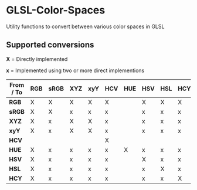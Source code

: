 # GLSL-Color-Spaces
Utility functions to convert between various color spaces in GLSL


## Supported conversions

**X** = Directly implemented

**x** = Implemented using two or more direct implementions

 From / To | RGB | sRGB | XYZ | xyY | HCV | HUE | HSV | HSL | HCY
|---       |-----|------|-----|-----|-----|-----|-----|-----|-----|
| **RGB**  |  X  |  X   |  X  |  X  |  X  |     |  X  |  X  |  X  |
| **sRGB** |  X  |  X   |  x  |  x  |  x  |     |  x  |  x  |  x  |
| **XYZ**  |  X  |  x   |  X  |  X  |  x  |     |  x  |  x  |  x  |
| **xyY**  |  X  |  x   |  X  |  X  |  x  |     |  x  |  x  |  x  |
| **HCV**  |     |      |     |     |  X  |     |     |     |     |
| **HUE**  |  X  |  x   |  x  |  x  |  x  |  X  |  x  |  x  |  x  |
| **HSV**  |  X  |  x   |  x  |  x  |  x  |     |  X  |  x  |  x  |
| **HSL**  |  X  |  x   |  x  |  x  |  x  |     |  x  |  X  |  x  |
| **HCY**  |  X  |  x   |  x  |  x  |  x  |     |  x  |  x  |  X  |
